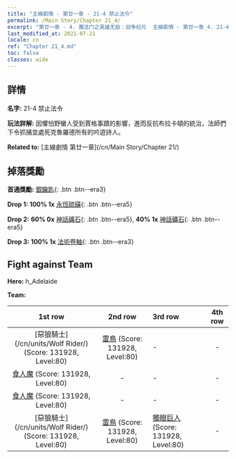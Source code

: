 ```yaml
---
title: "主線劇情 - 第廿一章 - 21-4 禁止法令"
permalink: /Main Story/Chapter 21_4/
excerpt: "第廿一章 - 4. 魔法门之英雄无敌：战争纪元  主線劇情 - 第廿一章_4. 21-4 禁止法令"
last_modified_at: 2021-07-21
locale: cn
ref: "Chapter 21_4.md"
toc: false
classes: wide
---
```


## 詳情

 **名字:** 21-4 禁止法令

 **玩法詳解:** 因懼怕野蠻人受到賈格事蹟的影響，進而反抗布拉卡頓的統治，法師們下令抓捕並處死克魯羅德所有的吟遊詩人。

 **Related to:** [主線劇情 第廿一章](/cn/Main Story/Chapter 21/)

## 掉落獎勵

 **首通獎勵:** [銀鑰匙](/cn/Items/con_693/){: .btn .btn--era3}

 **Drop 1:** **100% 1x** [永恆硫磺](/cn/Items/mat_71/){: .btn .btn--era5}

 **Drop 2:** **60% 0x** [神話礦石](/cn/Items/mat_61/){: .btn .btn--era5}, **40% 1x** [神話礦石](/cn/Items/mat_61/){: .btn .btn--era5}

 **Drop 3:** **100% 1x** [法術卷軸](/cn/Items/con_694/){: .btn .btn--era3}


## Fight against Team
 **Hero:** h_Adelaide

 **Team:**


  | 1st row | 2nd row | 3rd row | 4th row |
  |:----:|:----:|:----|:----:|
  | [惡狼騎士](/cn/units/Wolf Rider/) (Score: 131928, Level:80)  | [雷鳥](/cn/units/Roc/) (Score: 131928, Level:80)  | - | - |
  | [食人魔](/cn/units/Ogre/) (Score: 131928, Level:80)  | - | - | - |
  | [食人魔](/cn/units/Ogre/) (Score: 131928, Level:80)  | - | - | - |
  | [惡狼騎士](/cn/units/Wolf Rider/) (Score: 131928, Level:80)  | [雷鳥](/cn/units/Roc/) (Score: 131928, Level:80)  | [獨眼巨人](/cn/units/Cyclops/) (Score: 131928, Level:80)  | - |


